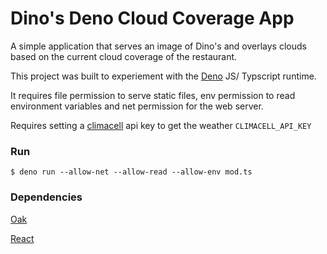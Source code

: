 # Dino's Deno Cloud Coverage App

A simple application that serves an image of Dino's and overlays clouds based on the current cloud coverage of the restaurant.

This project was built to experiement with the [Deno](https://github.com/denoland/deno) JS/ Typscript runtime.

It requires file permission to serve static files, env permission to read environment variables and net permission for the web server.

Requires setting a [climacell](https://developer.climacell.co/v3/docs) api key to get the weather
`CLIMACELL_API_KEY`

### Run

```
$ deno run --allow-net --allow-read --allow-env mod.ts
```

### Dependencies

[Oak](https://github.com/oakserver/oak)

[React](https://github.com/facebook/react)

